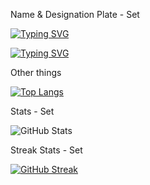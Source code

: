 Name & Designation Plate - Set

[![Typing SVG](https://readme-typing-svg.herokuapp.com?font=Montserrat&size=26&duration=2500&pause=1000&color=F4F4F4&multiline=true&repeat=false&width=450&height=40&lines=I'm+Asmit+Singh)](https://git.io/typing-svg)

[![Typing SVG](https://readme-typing-svg.herokuapp.com?font=Montserrat&size=16&duration=2500&pause=1000&color=F4F4F4&multiline=true&repeat=false&width=450&height=28&lines=Frontend+Designer+%26+Developer)](https://git.io/typing-svg)


Other things 

[![Top Langs](https://github-readme-stats.vercel.app/api/top-langs/?username=iAsmit19&layout=donut&theme=swift)](https://github.com/anuraghazra/github-readme-stats)

Stats - Set

![GitHub Stats](https://github-readme-stats.vercel.app/api?username=iAsmit19&show_icons=true&theme=swift&hide=prs,issues&count_private=true)


Streak Stats - Set

[![GitHub Streak](https://github-readme-streak-stats.herokuapp.com?user=iAsmit19&theme=swift&border_radius=20&date_format=M%20j%5B%2C%20Y%5D&card_width=600&ring=464646&border=777777&fire=EB5454)](https://git.io/streak-stats)
